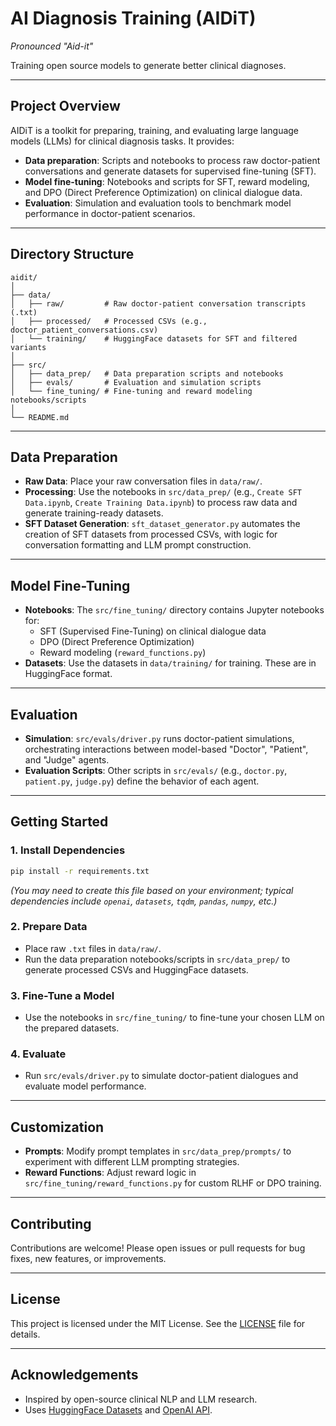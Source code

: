 # AI Diagnosis Training (AIDiT)

*Pronounced "Aid-it"*

Training open source models to generate better clinical diagnoses.

---

## Project Overview

AIDiT is a toolkit for preparing, training, and evaluating large language models (LLMs) for clinical diagnosis tasks. It provides:

- **Data preparation**: Scripts and notebooks to process raw doctor-patient conversations and generate datasets for supervised fine-tuning (SFT).
- **Model fine-tuning**: Notebooks and scripts for SFT, reward modeling, and DPO (Direct Preference Optimization) on clinical dialogue data.
- **Evaluation**: Simulation and evaluation tools to benchmark model performance in doctor-patient scenarios.

---

## Directory Structure

```
aidit/
│
├── data/
│   ├── raw/         # Raw doctor-patient conversation transcripts (.txt)
│   ├── processed/   # Processed CSVs (e.g., doctor_patient_conversations.csv)
│   └── training/    # HuggingFace datasets for SFT and filtered variants
│
├── src/
│   ├── data_prep/   # Data preparation scripts and notebooks
│   ├── evals/       # Evaluation and simulation scripts
│   └── fine_tuning/ # Fine-tuning and reward modeling notebooks/scripts
│
└── README.md
```

---

## Data Preparation

- **Raw Data**: Place your raw conversation files in `data/raw/`.
- **Processing**: Use the notebooks in `src/data_prep/` (e.g., `Create SFT Data.ipynb`, `Create Training Data.ipynb`) to process raw data and generate training-ready datasets.
- **SFT Dataset Generation**: `sft_dataset_generator.py` automates the creation of SFT datasets from processed CSVs, with logic for conversation formatting and LLM prompt construction.

---

## Model Fine-Tuning

- **Notebooks**: The `src/fine_tuning/` directory contains Jupyter notebooks for:
  - SFT (Supervised Fine-Tuning) on clinical dialogue data
  - DPO (Direct Preference Optimization)
  - Reward modeling (`reward_functions.py`)
- **Datasets**: Use the datasets in `data/training/` for training. These are in HuggingFace format.

---

## Evaluation

- **Simulation**: `src/evals/driver.py` runs doctor-patient simulations, orchestrating interactions between model-based "Doctor", "Patient", and "Judge" agents.
- **Evaluation Scripts**: Other scripts in `src/evals/` (e.g., `doctor.py`, `patient.py`, `judge.py`) define the behavior of each agent.

---

## Getting Started

### 1. Install Dependencies

```bash
pip install -r requirements.txt
```
*(You may need to create this file based on your environment; typical dependencies include `openai`, `datasets`, `tqdm`, `pandas`, `numpy`, etc.)*

### 2. Prepare Data

- Place raw `.txt` files in `data/raw/`.
- Run the data preparation notebooks/scripts in `src/data_prep/` to generate processed CSVs and HuggingFace datasets.

### 3. Fine-Tune a Model

- Use the notebooks in `src/fine_tuning/` to fine-tune your chosen LLM on the prepared datasets.

### 4. Evaluate

- Run `src/evals/driver.py` to simulate doctor-patient dialogues and evaluate model performance.

---

## Customization

- **Prompts**: Modify prompt templates in `src/data_prep/prompts/` to experiment with different LLM prompting strategies.
- **Reward Functions**: Adjust reward logic in `src/fine_tuning/reward_functions.py` for custom RLHF or DPO training.

---

## Contributing

Contributions are welcome! Please open issues or pull requests for bug fixes, new features, or improvements.

---

## License

This project is licensed under the MIT License. See the [LICENSE](LICENSE) file for details.

---

## Acknowledgements

- Inspired by open-source clinical NLP and LLM research.
- Uses [HuggingFace Datasets](https://huggingface.co/docs/datasets/) and [OpenAI API](https://platform.openai.com/docs/api-reference).

